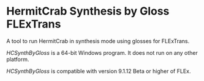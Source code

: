 # HermitCrab Synthesis by Gloss FLExTrans
A tool to run HermitCrab in synthesis mode using glosses for FLExTrans.

*HCSynthByGloss* is a 64-bit Windows program.  It does not run on any other platform.

*HCSynthByGloss* is compatible with version 9.1.12 Beta or higher of FLEx.

<!---
See https://github.com/sillsdev/pcpatrflex/tree/master/PcPatrFLExDll/doc/UserDocumentation.pdf for more.
-->

<!---
The installer can be downloaded at https://github.com/sillsdev/pcpatrflex/tree/master/Installer/Output/UsePcPatrWithFLExDllSetup.exe.
-->
